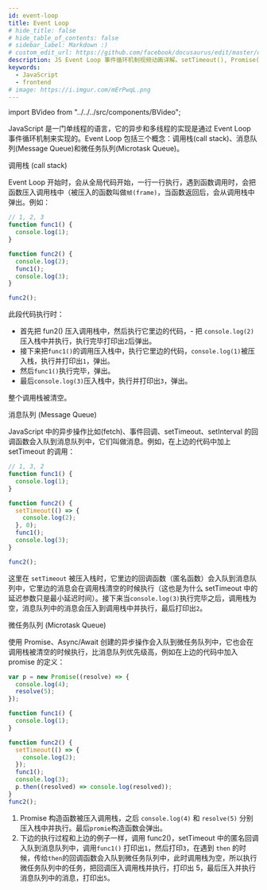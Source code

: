 ```yaml
---
id: event-loop
title: Event Loop
# hide_title: false
# hide_table_of_contents: false
# sidebar_label: Markdown :)
# custom_edit_url: https://github.com/facebook/docusaurus/edit/master/docs/api-doc-markdown.md
description: JS Event Loop 事件循环机制视频动画详解。setTimeout(), Promise(), then() 之间的调用和执行顺序
keywords:
  - JavaScript
  - frontend
# image: https://i.imgur.com/mErPwqL.png
---
```


import BVideo from "../../../src/components/BVideo";

<BVideo src="//player.bilibili.com/player.html?aid=285227869&bvid=BV1kf4y1U7Ln&cid=177957175&page=1" bsrc="https://www.bilibili.com/video/BV1kf4y1U7Ln/"/>

JavaScript 是一门单线程的语言，它的异步和多线程的实现是通过 Event Loop 事件循环机制来实现的。Event Loop 包括三个概念：调用栈(call stack)、消息队列(Message Queue)和微任务队列(Microtask Queue)。

调用栈 (call stack)

Event Loop 开始时，会从全局代码开始，一行一行执行，遇到函数调用时，会把函数压入调用栈中（被压入的函数叫做`帧(frame)`，当函数返回后，会从调用栈中弹出。例如：

```javascript
// 1, 2, 3
function func1() {
  console.log(1);
}

function func2() {
  console.log(2);
  func1();
  console.log(3);
}

func2();
```

此段代码执行时：

- 首先把 fun2() 压入调用栈中，然后执行它里边的代码，- 把 `console.log(2)` 压入栈中并执行，执行完毕打印出`2`后弹出。
- 接下来把`func1()`的调用压入栈中，执行它里边的代码，`console.log(1)`被压入栈，执行并打印出`1`，弹出。
- 然后`func1()`执行完毕，弹出。
- 最后`console.log(3)`压入栈中，执行并打印出`3`，弹出。

整个调用栈被清空。

消息队列 (Message Queue)

JavaScript 中的异步操作比如(fetch)、事件回调、setTimeout、setInterval 的回调函数会入队到消息队列中，它们叫做消息。例如，在上边的代码中加上 setTimeout 的调用：

```javascript
// 1, 3, 2
function func1() {
  console.log(1);
}

function func2() {
  setTimeout(() => {
    console.log(2);
  }, 0);
  func1();
  console.log(3);
}

func2();
```

这里在 `setTimeout` 被压入栈时，它里边的回调函数（匿名函数）会入队到消息队列中，它里边的消息会在调用栈清空的时候执行（这也是为什么 setTimeout 中的延迟参数只是最小延迟时间）。接下来当`console.log(3)`执行完毕之后，调用栈为空，消息队列中的消息会压入到调用栈中并执行，最后打印出`2`。

微任务队列 (Microtask Queue)

使用 Promise、Async/Await 创建的异步操作会入队到微任务队列中，它也会在调用栈被清空的时候执行，比消息队列优先级高，例如在上边的代码中加入 promise 的定义：

```javascript
var p = new Promise((resolve) => {
  console.log(4);
  resolve(5);
});

function func1() {
  console.log(1);
}

function func2() {
  setTimeout(() => {
    console.log(2);
  });
  func1();
  console.log(3);
  p.then((resolved) => console.log(resolved));
}
func2();
```

1. Promise 构造函数被压入调用栈，之后 `console.log(4)` 和 `resolve(5)` 分别压入栈中并执行。最后`promie`构造函数会弹出。
2. 下边的执行过程和上边的例子一样，调用 func2()，setTimeout 中的匿名回调入队到消息队列中，调用`func1()` 打印出`1`，然后打印`3`，在遇到 `then` 的时候，传给`then`的回调函数会入队到微任务队列中，此时调用栈为空，所以执行微任务队列中的任务，把回调压入调用栈并执行，打印出 5，最后压入并执行消息队列中的消息，打印出`5`。

